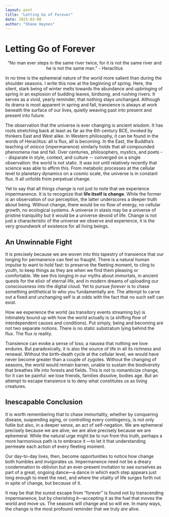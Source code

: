 ```yaml
---
layout: post
title: "Letting Go of Forever"
date: 2025-03-08
author: "Shane Haynes"
---
```


# Letting Go of Forever

<center> "No man ever steps in the same river twice, for it is not the same river and he is not the same man." - Heraclitus </center>

In no time is the ephemeral nature of the world more salient than during the shoulder seasons. I write this now at the beginning of spring. Here, the silent, stark being of winter melts towards the abundance and upbringing of spring in an explosion of budding leaves, birdsong, and rushing rivers. It serves as a vivid, yearly reminder, that nothing stays unchanged. Although its drama is most apparent in spring and fall, transience is always at work beneath the surface of our lives, quietly weaving past into present and present into future.

The observation that the universe is ever changing is ancient wisdom. It has roots stretching back at least as far as the 6th century BCE, invoked by thinkers East and West alike. In Western philosophy, it can be found in the words of Heraclitus: all is flux, all is becoming. In the East, the Buddha’s teaching of _anicca_ (impermanence) similarly holds that all compounded phenomena rise and fall. Over centuries, philosophers, mystics, and poets -- disparate in style, context, and culture -- converged on a single observation: the world is not static. It was not until relatively recently that science was able to affirm this. From metabolic processes at the cellular level to planetary dynamics on a cosmic scale, the universe is in constant flux. It all unfolds from perpetual change.

Yet to say that all things change is not just to note that we experience impermanence. It is to recognize that **life itself is change**. While the former is an observation of our perception, the latter underscores a deeper truth about being. Without change, there would be no flow of energy, no cellular growth, no ecological systems. A universe in stasis may be a universe of pristine tranquility but it would be a universe devoid of life. Change is not just a characteristic of the universe we observe and experience, it is the very groundwork of existence for all living beings. 

## An Unwinnable Fight 

It is precisely because we are woven into this tapestry of transience that our longing for permanence can feel so fraught. There is a natural human impulse to want to hold fast: to preserve the fleeting moment, to cling to youth, to keep things as they are when we find them pleasing or comfortable. We see this longing in our myths about immortals, in ancient quests for the elixir of eternal life, and in modern dreams of uploading our consciousness into the digital cloud. Yet to pursue *forever* is to chase something antithetical to who you fundamentally are. The attempt to carve out a fixed and unchanging self is at odds with the fact that no such self can exist.

How we experience the world (as transitory events streaming by) is intimately bound up with how the world actually is (a shifting flow of interdependent causes and conditions). Put simply, being and becoming are not two separate notions. There is no static substratum lying behind the flux. The flux _is_ reality.

Transience can evoke a sense of loss; a nausea that nothing we love endures. But paradoxically, it is also the source of life in all its richness and renewal. Without the birth–death cycle at the cellular level, we would have never become greater than a couple of zygotes. Without the changing of seasons, the world would remain barren, unable to sustain the biodiversity that breathes life into forests and fields. This is not to romanticize change, for it can be painful: we lose friends, families dissolve, bodies age. But an attempt to escape transience is to deny what constitutes us as living creatures. 

## Inescapable Conclusion

It is worth remembering that to chase immortality, whether by conquering disease, suspending aging, or controlling every contingency, is not only futile but also, in a deeper sense, an act of self-negation. We are ephemeral precisely because we are alive; we are alive precisely because we are ephemeral. While the natural urge might be to run from this truth, perhaps a more harmonious path is to embrace it —to let it that understanding permeate each action of every fleeting moment.

Our day-to-day lives, then, become opportunities to notice how change both humbles and invigorates us. Impermanence need not be a dreary condemnation to oblivion but an ever-present invitation to see ourselves as part of a great, ongoing dance—a dance in which each step appears just long enough to meet the next, and where the vitality of life surges forth not in spite of change, but _because_ of it.

It may be that the surest escape from “forever” is found not by transcending impermanence, but by cherishing it—accepting it as the fuel that moves the world and move us. The seasons will change and so will we. In many ways, the change is the most profound reminder that we truly _are_ alive.

